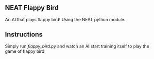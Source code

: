 ## NEAT Flappy Bird
An AI that plays flappy bird! Using the NEAT python module.

## Instructions
Simply run *flappy_bird.py* and watch an AI start training itself to play the game of flappy bird!
